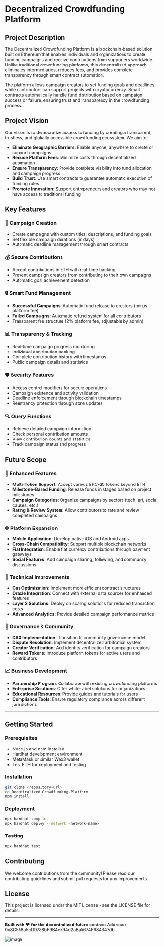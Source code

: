 # Decentralized Crowdfunding Platform

## Project Description

The Decentralized Crowdfunding Platform is a blockchain-based solution built on Ethereum that enables individuals and organizations to create funding campaigns and receive contributions from supporters worldwide. Unlike traditional crowdfunding platforms, this decentralized approach eliminates intermediaries, reduces fees, and provides complete transparency through smart contract automation.

The platform allows campaign creators to set funding goals and deadlines, while contributors can support projects with cryptocurrency. Smart contracts automatically handle fund distribution based on campaign success or failure, ensuring trust and transparency in the crowdfunding process.

## Project Vision

Our vision is to democratize access to funding by creating a transparent, trustless, and globally accessible crowdfunding ecosystem. We aim to:

- **Eliminate Geographic Barriers**: Enable anyone, anywhere to create or support campaigns
- **Reduce Platform Fees**: Minimize costs through decentralized automation
- **Ensure Transparency**: Provide complete visibility into fund allocation and campaign progress
- **Build Trust**: Use smart contracts to guarantee automatic execution of funding rules
- **Promote Innovation**: Support entrepreneurs and creators who may not have access to traditional funding

## Key Features

### 🎯 **Campaign Creation**
- Create campaigns with custom titles, descriptions, and funding goals
- Set flexible campaign durations (in days)
- Automatic deadline management through smart contracts

### 💰 **Secure Contributions**
- Accept contributions in ETH with real-time tracking
- Prevent campaign creators from contributing to their own campaigns
- Automatic goal achievement detection

### 🔒 **Smart Fund Management**
- **Successful Campaigns**: Automatic fund release to creators (minus platform fee)
- **Failed Campaigns**: Automatic refund system for all contributors
- Transparent fee structure (2% platform fee, adjustable by admin)

### 📊 **Transparency & Tracking**
- Real-time campaign progress monitoring
- Individual contribution tracking
- Complete contribution history with timestamps
- Public campaign details and statistics

### 🛡️ **Security Features**
- Access control modifiers for secure operations
- Campaign existence and activity validation
- Deadline enforcement through blockchain timestamps
- Reentrancy protection through state updates

### 🔍 **Query Functions**
- Retrieve detailed campaign information
- Check personal contribution amounts
- View contribution counts and statistics
- Track campaign status and progress

## Future Scope

### 🚀 **Enhanced Features**
- **Multi-Token Support**: Accept various ERC-20 tokens beyond ETH
- **Milestone-Based Funding**: Release funds in stages based on project milestones
- **Campaign Categories**: Organize campaigns by sectors (tech, art, social causes, etc.)
- **Rating & Review System**: Allow contributors to rate and review completed campaigns

### 🌐 **Platform Expansion**
- **Mobile Application**: Develop native iOS and Android apps
- **Cross-Chain Compatibility**: Support multiple blockchain networks
- **Fiat Integration**: Enable fiat currency contributions through payment gateways
- **Social Features**: Add campaign sharing, following, and community discussions

### 🔧 **Technical Improvements**
- **Gas Optimization**: Implement more efficient contract structures
- **Oracle Integration**: Connect with external data sources for enhanced features
- **Layer 2 Solutions**: Deploy on scaling solutions for reduced transaction costs
- **Advanced Analytics**: Provide detailed campaign performance metrics

### 🤝 **Governance & Community**
- **DAO Implementation**: Transition to community governance model
- **Dispute Resolution**: Implement decentralized arbitration system
- **Creator Verification**: Add identity verification for campaign creators
- **Reward Tokens**: Introduce platform tokens for active users and contributors

### 📈 **Business Development**
- **Partnership Program**: Collaborate with existing crowdfunding platforms
- **Enterprise Solutions**: Offer white-label solutions for organizations
- **Educational Resources**: Provide guides and tutorials for users
- **Compliance Tools**: Ensure regulatory compliance across different jurisdictions

---

## Getting Started

### Prerequisites
- Node.js and npm installed
- Hardhat development environment
- MetaMask or similar Web3 wallet
- Test ETH for deployment and testing

### Installation
```bash
git clone <repository-url>
cd Decentralized-Crowdfunding-Platform
npm install
```

### Deployment
```bash
npx hardhat compile
npx hardhat deploy --network <network-name>
```

### Testing
```bash
npx hardhat test
```

## Contributing

We welcome contributions from the community! Please read our contributing guidelines and submit pull requests for any improvements.

## License

This project is licensed under the MIT License - see the LICENSE file for details.

---

**Built with ❤️ for the decentralized future**
contract Address : 0x8C558a5cD9788bF9B4e594d2aBa5674F684B47db

![image](https://github.com/user-attachments/assets/3801968b-e385-453a-aeec-66ad106a5b29)
